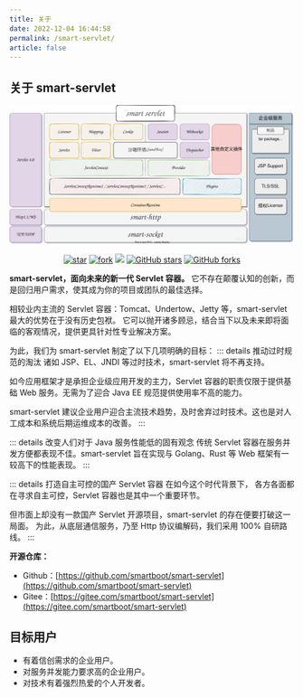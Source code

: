 ```yaml
---
title: 关于
date: 2022-12-04 16:44:58
permalink: /smart-servlet/
article: false
---
```



## 关于 smart-servlet

![](../img/smart-servlet.svg)
<p align="center">
  <a href='https://gitee.com/smartboot/smart-servlet' target="_blank"><img src='https://gitee.com/smartboot/smart-servlet/badge/star.svg?theme=gvp' alt='star' class="no-zoom"/></a>
  <a href='https://gitee.com/smartboot/smart-servlet' target="_blank"><img src='https://gitee.com/smartboot/smart-servlet/badge/fork.svg?theme=gvp' alt='fork' class="no-zoom"/></a>
  <a href="https://www.murphysec.com/console/report/1758463839189479424/1758464923148718080?allow=1" alt="OSCS Status" target="_blank"><img src="https://www.oscs1024.com/platform/badge/smartboot/smart-servlet.svg?size=small" class="no-zoom"/></a>
  <a href="https://github.com/smartboot/smart-servlet" target="_blank"><img src='https://img.shields.io/github/stars/smartboot/smart-servlet' alt='GitHub stars' class="no-zoom"></a>
  <a href="https://github.com/smartboot/smart-servlet" target="_blank"><img src='https://img.shields.io/github/forks/smartboot/smart-servlet' alt='GitHub forks' class="no-zoom"></a>
</p>

[//]: # (### 项目背景)

[//]: # ()
[//]: # (如果你是一位有着15年以上 Java 开发经验的程序员，应该经历过当初 JSP/Servlet 落幕，以及往后 SSH 的崛起，并一路见证 Spring 建立统治地位。 )

[//]: # ()
[//]: # (**为什么如今 Servlet 逐渐淡出 Javaer 的视线？同时大家一边吐槽 Java 的臃肿，又一边不断地打造各类应用框架？)

[//]: # (个人愚见，很大一部分原因在于 Java EE 规范过于全面。它几乎涵盖了企业应用开发所会面临的方方面面挑战，并提出了一系列应对规范。**)

[//]: # ()
[//]: # (但是很遗憾，没有一个解决方案能解决所有问题。但凡试图提供全方位解决方案的产品，势必让自身成为一个大杂烩，而且是杂而不精，这种结果通俗来讲就是：**臃肿**。)

[//]: # (我们所经历的各个技术时代，都在持续创造并承受这类因果。)

[//]: # ()
[//]: # (回顾早期 **应用程序 + Java EE服务器** 的开发模式，催生了 WebLogic、Websphere、JBoss、Glassfish 等一系列商业化产品。)

[//]: # (但这种模式在研发、运维、运营成本等方面都有明显缺陷，而且随着 Java EE 规范的不断升级，Java EE 服务器也变得越来越难用。)

[//]: # ()
[//]: # (后来 **应用程序** 这一侧慢慢剥离了一些通用能力并形成应用框架，使得企业对于 **Java EE 服务器** 的依赖逐渐降低，形成了 **应用框架 + 应用框架 + Servlet 容器** 的全新模式。)

[//]: # (tomcat、jetty、resin、undertow 等免费开源 Servlet 容器成为了企业的新宠儿，各类应用框架也如雨后春笋般不断涌现。当时几乎每家公司都有一套自研的应用框架，直至后来 Spring MVC 成为行业主流。)

[//]: # ()
[//]: # (应用框架普及后，又开启了一个新的轮回。主流的应用框架又回归到早期 Java EE 的状态，也开始提供一个完整的生态体系用以满足企业的各方面需求。)

[//]: # (有所进步的是，设计思路从原先大而全的一体化解决方案，进化成如今的模块化、微服务化，主打一个集成与被集成的能力。)

[//]: # ()
[//]: # (现如今，鲜有人关注 Servlet 的发展，Servlet 容器也失去与了创新力。背负着一些已无人使用的历史包袱，并替应用框架承担着那些无辜的骂名)

[//]: # (（其实所谓的Java程序资源占比高、性能低下等问题，很大程度上是应用框架导致的）。)

**smart-servlet，面向未来的新一代 Servlet 容器。**
它不存在颠覆认知的创新，而是回归用户需求，使其成为你的项目或团队的最佳选择。

相较业内主流的 Servlet 容器：Tomcat、Undertow、Jetty 等，smart-servlet 最大的优势在于没有历史包袱。
它可以抛开诸多顾忌，结合当下以及未来即将面临的客观情况，提供更具针对性专业解决方案。

为此，我们为 smart-servlet 制定了以下几项明确的目标：
::: details 推动过时规范的淘汰
诸如 JSP、EL、JNDI 等过时技术，smart-servlet 将不再支持。

如今应用框架才是承担企业级应用开发的主力，Servlet 容器的职责仅限于提供基础 Web 服务。无需为了迎合 Java EE 规范提供使用率不高的能力。

smart-servlet 建议企业用户迎合主流技术趋势，及时舍弃过时技术。这也是对人工成本和系统后期运维成本的改善。
:::

::: details 改变人们对于 Java 服务性能低的固有观念
传统 Servlet 容器在服务并发方便都表现不佳。smart-servlet 旨在实现与 Golang、Rust 等 Web 框架有一较高下的性能表现。 
:::

::: details 打造自主可控的国产 Servlet 容器
在如今这个时代背景下， 各方各面都在寻求自主可控，Servlet 容器也是其中一个重要环节。

但市面上却没有一款国产 Servlet 开源项目，smart-servlet 的存在便要打破这一局面。
为此，从底层通信服务，乃至 Http 协议编解码，我们采用 100% 自研路线。
:::



**开源仓库：**

- Github：[https://github.com/smartboot/smart-servlet](https://github.com/smartboot/smart-servlet)
- Gitee：[https://gitee.com/smartboot/smart-servlet](https://gitee.com/smartboot/smart-servlet)


## 目标用户
- 有着信创需求的企业用户。
- 对服务并发能力要求高的企业用户。
- 对技术有着强烈热爱的个人开发者。